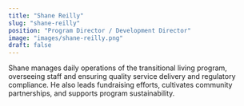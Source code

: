 ```yaml
---
title: "Shane Reilly"
slug: "shane-reilly"
position: "Program Director / Development Director"
image: "images/shane-reilly.png"
draft: false
---
```


Shane manages daily operations of the transitional living program, overseeing staff and ensuring quality service delivery and regulatory compliance. He also leads fundraising efforts, cultivates community partnerships, and supports program sustainability.
